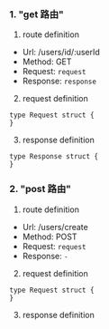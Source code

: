 ### 1. "get 路由"

1. route definition

- Url: /users/id/:userId
- Method: GET
- Request: `request`
- Response: `response`

2. request definition



```golang
type Request struct {
}
```


3. response definition



```golang
type Response struct {
}
```

### 2. "post 路由"

1. route definition

- Url: /users/create
- Method: POST
- Request: `request`
- Response: `-`

2. request definition



```golang
type Request struct {
}
```


3. response definition


